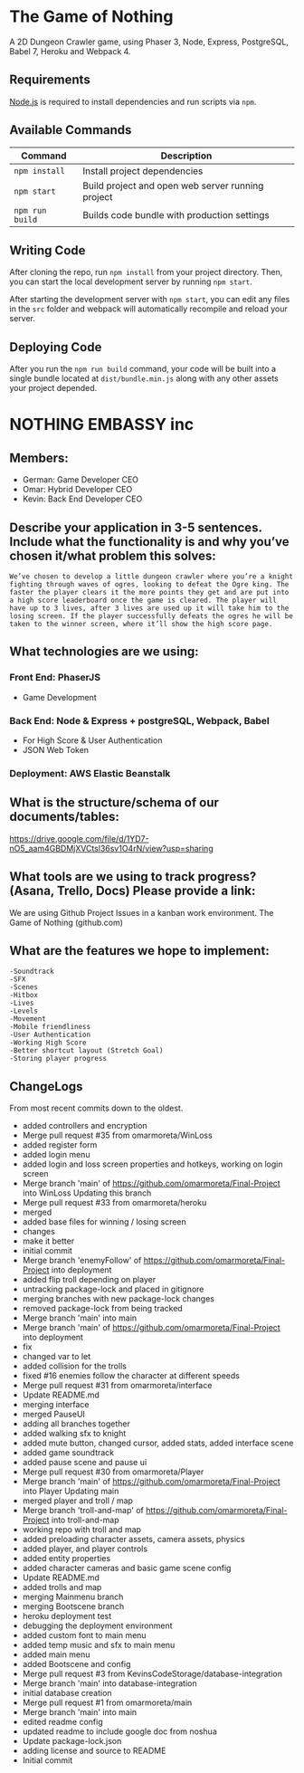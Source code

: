 # The Game of Nothing

A 2D Dungeon Crawler game, using Phaser 3, Node, Express, PostgreSQL, Babel 7, Heroku and Webpack 4.

## Requirements

[Node.js](https://nodejs.org) is required to install dependencies and run scripts via `npm`.

## Available Commands

| Command         | Description                                       |
| --------------- | ------------------------------------------------- |
| `npm install`   | Install project dependencies                      |
| `npm start`     | Build project and open web server running project |
| `npm run build` | Builds code bundle with production settings       |

## Writing Code

After cloning the repo, run `npm install` from your project directory. Then, you can start the local development server by running `npm start`.

After starting the development server with `npm start`, you can edit any files in the `src` folder and webpack will automatically recompile and reload your server.

## Deploying Code

After you run the `npm run build` command, your code will be built into a single bundle located at `dist/bundle.min.js` along with any other assets your project depended.

# NOTHING EMBASSY inc

## Members: 
- German: Game Developer CEO
- Omar: Hybrid Developer CEO
- Kevin: Back End Developer CEO

## Describe your application in 3-5 sentences. Include what the functionality is and why you’ve chosen it/what problem this solves: 
	We’ve chosen to develop a little dungeon crawler where you’re a knight fighting through waves of ogres, looking to defeat the Ogre king. The faster the player clears it the more points they get and are put into a high score leaderboard once the game is cleared. The player will have up to 3 lives, after 3 lives are used up it will take him to the losing screen. If the player successfully defeats the ogres he will be taken to the winner screen, where it’ll show the high score page. 

## What technologies are we using:

### Front End: PhaserJS
- Game Development

### Back End: Node & Express + postgreSQL, Webpack, Babel
- For High Score & User Authentication 
- JSON Web Token

### Deployment: AWS Elastic Beanstalk

## What is the structure/schema of our documents/tables: 
https://drive.google.com/file/d/1YD7-nO5_aam4GBDMjXVCtsl36sv1O4rN/view?usp=sharing

## What tools are we using to track progress? (Asana, Trello, Docs) Please provide a link:

We are using Github Project Issues in a kanban work environment.
The Game of Nothing (github.com)

## What are the features we hope to implement:
	-Soundtrack
	-SFX
	-Scenes
	-Hitbox
	-Lives
	-Levels
	-Movement
	-Mobile friendliness
	-User Authentication
	-Working High Score
	-Better shortcut layout (Stretch Goal)
	-Storing player progress
	
## ChangeLogs
From most recent commits down to the oldest.

- added controllers and encryption
- Merge pull request #35 from omarmoreta/WinLoss
- added register form
- added login menu
- added login and loss screen properties and hotkeys, working on login screen
- Merge branch 'main' of https://github.com/omarmoreta/Final-Project into WinLoss Updating this branch
- Merge pull request #33 from omarmoreta/heroku
- merged
- added base files for winning / losing screen
- changes
- make it better
- initial commit
- Merge branch 'enemyFollow' of https://github.com/omarmoreta/Final-Project into deployment
- added flip troll depending on player
- untracking package-lock and placed in gitignore
- merging branches with new package-lock changes
- removed package-lock from being tracked
- Merge branch 'main' into main
- Merge branch 'main' of https://github.com/omarmoreta/Final-Project into deployment
- fix
- changed var to let
- added collision for the trolls
- fixed #16 enemies follow the character at different speeds
- Merge pull request #31 from omarmoreta/interface
- Update README.md
- merging interface
- merged PauseUI
- adding all branches together
- added walking sfx to knight
- added mute button, changed cursor, added stats, added interface scene
- added game soundtrack
- added pause scene and pause ui
- Merge pull request #30 from omarmoreta/Player
- Merge branch 'main' of https://github.com/omarmoreta/Final-Project into Player Updating main
- merged player and troll / map
- Merge branch 'troll-and-map' of https://github.com/omarmoreta/Final-Project into troll-and-map
- working repo with troll and map
- added preloading character assets, camera assets, physics
- added player, and player controls
- added entity properties
- added character cameras and basic game scene config
- Update README.md
- added trolls and map
- merging Mainmenu branch
- merging Bootscene branch
- heroku deployment test
- debugging the deployment environment
- added custom font to main menu
- added temp music and sfx to main menu
- added main menu
- added Bootscene and config
- Merge pull request #3 from KevinsCodeStorage/database-integration
- Merge branch 'main' into database-integration
- initial database creation
- Merge pull request #1 from omarmoreta/main
- Merge branch 'main' into main
- edited readme config
- updated readme to include google doc from noshua
- Update package-lock.json
- adding license and source to README
- Initial commit
